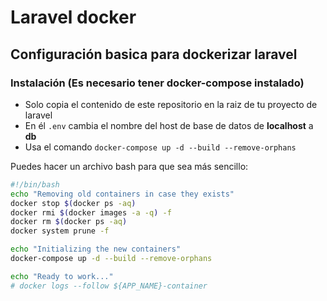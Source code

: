 # Laravel docker
## Configuración basica para dockerizar laravel

### Instalación (Es necesario tener docker-compose instalado)

* Solo copia el contenido de este repositorio en la raiz de tu proyecto de laravel
* En él `.env` cambia el nombre del host de base de datos de **localhost** a **db**
* Usa el comando `docker-compose up -d --build --remove-orphans` 


Puedes hacer un archivo bash para que sea más sencillo:

```bash
#!/bin/bash
echo "Removing old containers in case they exists"
docker stop $(docker ps -aq)
docker rmi $(docker images -a -q) -f
docker rm $(docker ps -aq)
docker system prune -f

echo "Initializing the new containers"
docker-compose up -d --build --remove-orphans

echo "Ready to work..."
# docker logs --follow ${APP_NAME}-container
```